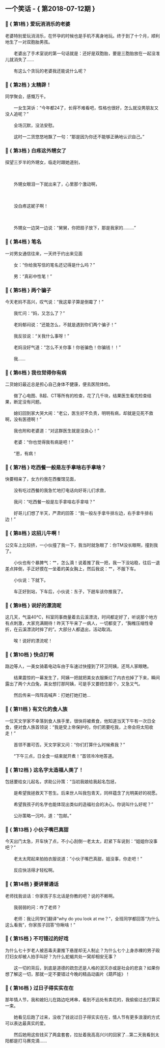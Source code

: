 ## 一个笑话 - { 第2018-07-12期 }
</hr>

### :jack_o_lantern: { 第1档 } 爱玩消消乐的老婆
老婆特别爱玩消消乐，在怀孕的时候也是手机不离身地玩。终于到了十个月，顺利地生了一对双胞胎男孩。<br/><br/>　　老婆出了手术室说的第一句话就是：还好是双胞胎，要是三胞胎放在一起没准儿就消失了……<br/><br/>　　有这么个贪玩的老婆我还能说什么呢？


### :jack_o_lantern: { 第2档 } 太精辟！
同学聚会，感慨万千。<br/><br/>　　一女生哭诉：“今年都24了，长得不难看吧，性格也很好，怎么就没男朋友又没人追呢？”<br/><br/>　　全场沉默，没法安慰。<br/><br/>　　这时一二货悠悠地飘了一句：“那是因为你还不能够正确地认识自己。”


### :jack_o_lantern: { 第3档 } 白疼这外甥女了
探望三岁半的外甥女，临走时跟她道别，<br/><br/><br/><br/>　　外甥女眼泪一下就出来了，心里那个激动啊，<br/><br/><br/><br/>　　没白疼这妮子啊！<br/><br/><br/><br/>　　外甥女一边哭一边说：“舅舅，你把扇子放下，那是我家的………”


### :jack_o_lantern: { 第4档 } 笔名
一对男女通信往来，一天终于约出来见面<br/><br/>　　女：“你给我写信的笔名还记得是什么吗？”<br/><br/>　　男：“真彩中性笔！”


### :jack_o_lantern: { 第5档 } 两个骗子
今天老妈不高兴，叹气说：“我这辈子算是倒霉了！”<br/><br/>　　我忙问：“妈，又怎么了？”<br/><br/>　　老妈郁闷说：“还能怎么，不就是遇到你们两个骗子！”<br/><br/>　　我反驳说：“关我什么事呀！”<br/><br/>　　老妈没好气道：“怎么不关你事！你爸骗色！你骗钱！！”<br/><br/>　　我……


### :jack_o_lantern: { 第6档 } 我也觉得你有病
二货媳妇最近总是担心自己身体不健康，便去医院体检。<br/><br/>　　做了心电图、B超、CT等所有的检查，花了几千块，结果医生看完检查结果，断定没有问题。<br/><br/>　　媳妇回到家大哭大闹：“老公，医生好不负责，明明有病，却就是见死不救啊，没有医德啊！”<br/><br/>　　我也附和老婆道：“对这群医生就是没良心！”<br/><br/>　　老婆：“你也觉得我有病是吧！”<br/><br/>　　“恩，有病！


### :jack_o_lantern: { 第7档 } 吃西餐一般是左手拿啥右手拿啥？
快要相亲了，女方约我在西餐馆见面，<br/><br/>　　没有吃过西餐的我急忙地打电话向好哥儿们求救，<br/><br/>　　我问：“吃西餐一般是左手拿啥右手拿啥？”<br/><br/>　　好哥儿们想了半天，严肃的回答：“我一般左手拿牛排左边，右手拿牛排右边！”


### :jack_o_lantern: { 第8档 } 这招儿牛啊！
公交车上比较挤，一小伙撞了我一下，我当时就急眼了：你TM没长眼啊，撞到我了。<br/><br/>　　小伙也有个暴脾气：艹，怎么滴！说着推了我一把，我一下没站稳，往后一退差点摔倒，手正好摸在一坐着的美女胸上，然后我说：艹，不服下车。<br/><br/>　　小伙说：下就下。<br/><br/>　　车正好到站，下车后，小伙说：东子，下趟车该你推我了。


### :jack_o_lantern: { 第9档 } 说好的漂流呢
这几天，气温40℃，科室同事商量着去云溪漂流，时间都定好了，听说那个地方有点刺激，大家充满期待！昨天下午来了一病人，一切都变了，“胸椎压缩性骨折，在云溪漂流时摔了的”。大部分人都退出，活动取消。<br/><br/>　　唉！说好的漂流呢！


### :jack_o_lantern: { 第10档 } 快点打啊
路边等人，一美女骑着电动车由于车速过快撞到了环卫阿姨，还骂人家眼瞎。<br/><br/>　　结果震惊的一幕发生了，阿姨一把就把美女衣服撕烂了内衣也掉了下来，瞬间露出了两个大白兔，美女想打那阿姨，可是手又要捂住那个，又急又气。<br/><br/>　　然后传来一阵阵高喊声：打她打她打她…


### :jack_o_lantern: { 第11档 } 有文化的食人族
一位天文学家不幸落到食人族手里，很快将被煮食，他知道当天下午有一次日全食，便对食人族首领说：“我是受上帝保护的，你们若要吃我，上帝会将太阳收走！”<br/><br/>　　首领不置可否。天文学家又问：“你们打算什么时候煮我？”<br/><br/>　　“下午三点，日全食一结束就开煮！”首领冷冷地答道。


### :jack_o_lantern: { 第12档 } 这名字太造福人类了！
包拯要给女儿起名，求助公孙策：“当初我娘给我起名包拯，<br/><br/>　　是希望我拯救天下苍生。后来世人叫我包青天，同样蕴含了光明美好的祝愿。<br/><br/>　　希望我孩子的名字也能体现出类似的造福社会的决心。你说叫什么好呢？”<br/><br/>　　公孙策略一沉吟，道：“包邮。”


### :jack_o_lantern: { 第13档 } 小伙子嘴巴真甜
今天出门太急，开车快了点，不小心刮倒一老太太，赶紧下车说到：“姐姐你没事吧？”<br/><br/>　　老太太爬起来拍拍衣服说道：“小伙子嘴巴真甜，姐没事，你走吧！”<br/><br/>　　反应快活得才轻松啊。


### :jack_o_lantern: { 第14档 } 要讲普通话
老师找我谈话：你家孩子东北话是你教的吧？说的不赖啊。<br/><br/>　　我弱弱的问：咋了老师？<br/><br/>　　老师：我让同学们翻译“why do you look at me？”，全班同学都回答“为什么这么看我”，你家孩子回答“你瞅啥！”


### :jack_o_lantern: { 第15档 } 不可错过的好戏
为什么七十岁老人被恶毒夫妻推下悬崖却无人制止？为什么七个上身赤裸的男子殴打妇女却被人拍手叫好？为什么蛇蝎共处一窝却相安无事？<br/><br/>　　这一切的背后，到底是道德的疏忽还是人格的泯灭亦或是社会的悲哀？如果你想了解这一切，那就一定不要错过今晚的精品动画片《葫芦娃》！


### :jack_o_lantern: { 第16档 } 过日子得实实在在
那年情人节，我和媳妇儿在路边吃烤串，看到不远处有卖花的，我偷偷过去打算买一束。<br/><br/>　　她看见后跑了过来，没收了钱说过日子得实实在在，情人节有更多浪漫的方式可以表达最真实的爱。<br/><br/>　　然后她用这些钱买了两盒套套，拉扯着我高高兴兴的回家了…第二天我看到太阳都是打马赛克滴……

